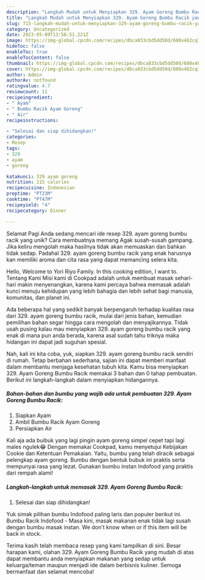 ```yaml
---
description: "Langkah Mudah untuk Menyiapkan 329. Ayam Goreng Bumbu Racik yang Lezat Sekali"
title: "Langkah Mudah untuk Menyiapkan 329. Ayam Goreng Bumbu Racik yang Lezat Sekali"
slug: 715-langkah-mudah-untuk-menyiapkan-329-ayam-goreng-bumbu-racik-yang-lezat-sekali
category: Uncategorized
date: 2023-05-09T13:58:51.221Z
image: https://img-global.cpcdn.com/recipes/dbca833cbd5dd50d/680x482cq70/329-ayam-goreng-bumbu-racik-foto-resep-utama.jpg
hideToc: false
enableToc: true
enableTocContent: false
thumbnail: https://img-global.cpcdn.com/recipes/dbca833cbd5dd50d/680x482cq70/329-ayam-goreng-bumbu-racik-foto-resep-utama.jpg
cover: https://img-global.cpcdn.com/recipes/dbca833cbd5dd50d/680x482cq70/329-ayam-goreng-bumbu-racik-foto-resep-utama.jpg
author: Admin
authorAv: notfound
ratingvalue: 4.7
reviewcount: 11
recipeingredient:
- " Ayam"
- " Bumbu Racik Ayam Goreng"
- " Air"
recipeinstructions:

- "Selesai dan siap dihidangkan!"
categories:
- Resep
tags:
- 329
- ayam
- goreng

katakunci: 329 ayam goreng 
nutrition: 215 calories
recipecuisine: Indonesian
preptime: "PT23M"
cooktime: "PT47M"
recipeyield: "4"
recipecategory: Dinner

---
```



Selamat Pagi Anda sedang mencari ide resep 329. ayam goreng bumbu racik yang unik? Cara membuatnya memang Agak susah-susah gampang. Jika keliru mengolah maka hasilnya tidak akan memuaskan dan bahkan tidak sedap. Padahal 329. ayam goreng bumbu racik yang enak harusnya kan memiliki aroma dan cita rasa yang dapat memancing selera kita.


Hello, Welcome to Yori Riyo Family. In this cooking edition, I want to. Tentang Kami Misi kami di Cookpad adalah untuk membuat masak sehari-hari makin menyenangkan, karena kami percaya bahwa memasak adalah kunci menuju kehidupan yang lebih bahagia dan lebih sehat bagi manusia, komunitas, dan planet ini.

Ada beberapa hal yang sedikit banyak berpengaruh terhadap kualitas rasa dari 329. ayam goreng bumbu racik, mulai dari jenis bahan, kemudian pemilihan bahan segar hingga cara mengolah dan menyajikannya. Tidak usah pusing kalau mau menyiapkan 329. ayam goreng bumbu racik yang enak di mana pun anda berada, karena asal sudah tahu triknya maka hidangan ini dapat jadi suguhan spesial.


Nah, kali ini kita coba, yuk, siapkan 329. ayam goreng bumbu racik sendiri di rumah. Tetap berbahan sederhana, sajian ini dapat memberi manfaat dalam membantu menjaga kesehatan tubuh kita. Kamu bisa menyiapkan 329. Ayam Goreng Bumbu Racik memakai 3 bahan dan 0 tahap pembuatan. Berikut ini langkah-langkah dalam menyiapkan hidangannya.

<!--inarticleads1-->

##### Bahan-bahan dan bumbu yang wajib ada untuk pembuatan 329. Ayam Goreng Bumbu Racik:

1. Siapkan  Ayam
1. Ambil  Bumbu Racik Ayam Goreng
1. Persiapkan  Air


Kali aja ada buibuk yang lagi pingin ayam goreng simpel cepet tapi lagi males ngulek😂 Dengan memakai Cookpad, kamu menyetujui Kebijakan Cookie dan Ketentuan Pemakaian. Yaitu, bumbu yang telah diracik sebagai pelengkap ayam goreng. Bumbu dengan bentuk bubuk ini praktis serta mempunyai rasa yang lezat. Gunakan bumbu instan Indofood yang praktis dari rempah alami! 

<!--inarticleads2-->

##### Langkah-langkah untuk memasak 329. Ayam Goreng Bumbu Racik:


1. Selesai dan siap dihidangkan!

Yuk simak pilihan bumbu Indofood paling laris dan populer berikut ini. Bumbu Racik Indofood - Masa kini, masak makanan enak tidak lagi susah dengan bumbu masak instan. We don&#39;t know when or if this item will be back in stock. 

Terima kasih telah membaca resep yang kami tampilkan di sini. Besar harapan kami, olahan 329. Ayam Goreng Bumbu Racik yang mudah di atas dapat membantu anda menyiapkan makanan yang sedap untuk keluarga/teman maupun menjadi ide dalam berbisnis kuliner. Semoga bermanfaat dan selamat mencoba!
